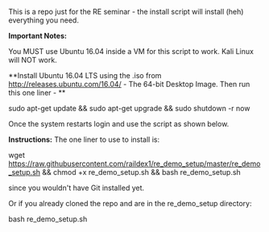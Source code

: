 This is a repo just for the RE seminar - the install script will install 
(heh) everything you need.

**Important Notes:**

You MUST use Ubuntu 16.04 inside a VM for this script to work. 
Kali Linux will NOT work.

**Install Ubuntu 16.04 LTS using the .iso from http://releases.ubuntu.com/16.04/ - The 64-bit Desktop Image. 
Then run this one liner - **

sudo apt-get update && sudo apt-get upgrade && sudo shutdown -r now

Once the system restarts login and use the script as shown below.


**Instructions:**
The one liner to use to install is:

wget https://raw.githubusercontent.com/raildex1/re_demo_setup/master/re_demo_setup.sh && chmod +x re_demo_setup.sh && bash re_demo_setup.sh

since you wouldn't have Git installed yet.

Or if you already cloned the repo and are in the re_demo_setup 
directory:

bash re_demo_setup.sh

